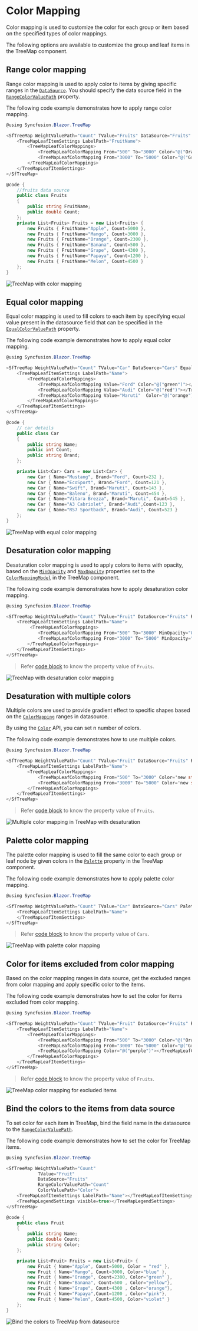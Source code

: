 # Color Mapping

Color mapping is used to customize the color for each group or item based on the specified types of color mappings.

The following options are available to customize the group and leaf items in the TreeMap component.

## Range color mapping

Range color mapping is used to apply color to items by giving specific ranges in the [`DataSource`](https://help.syncfusion.com/cr/blazor/Syncfusion.Blazor.TreeMap.SfTreeMap-1.html#Syncfusion_Blazor_TreeMap_SfTreeMap_1_DataSource). You should specify the data source field in the [`RangeColorValuePath`](https://help.syncfusion.com/cr/blazor/Syncfusion.Blazor.TreeMap.SfTreeMap-1.html#Syncfusion_Blazor_TreeMap_SfTreeMap_1_RangeColorValuePath) property.

The following code example demonstrates how to apply range color mapping.

```csharp
@using Syncfusion.Blazor.TreeMap

<SfTreeMap WeightValuePath="Count" TValue="Fruits" DataSource="Fruits" RangeColorValuePath="Count">
    <TreeMapLeafItemSettings LabelPath="FruitName">
        <TreeMapLeafColorMappings>
            <TreeMapLeafColorMapping From="500" To="3000" Color="@("Orange")"></TreeMapLeafColorMapping>
            <TreeMapLeafColorMapping From="3000" To="5000" Color="@("Green")"></TreeMapLeafColorMapping>
        </TreeMapLeafColorMappings>
    </TreeMapLeafItemSettings>
</SfTreeMap>

@code {
    //fruits data source
    public class Fruits
    {
        public string FruitName;
        public double Count;
    };
    private List<Fruits> Fruits = new List<Fruits> {
        new Fruits { FruitName="Apple", Count=5000 },
        new Fruits { FruitName="Mango", Count=3000 },
        new Fruits { FruitName="Orange", Count=2300 },
        new Fruits { FruitName="Banana", Count=500 },
        new Fruits { FruitName="Grape", Count=4300 },
        new Fruits { FruitName="Papaya", Count=1200 },
        new Fruits { FruitName="Melon", Count=4500 }
    };
}
```

![TreeMap with color mapping](images/Colormapping/Range.png)

## Equal color mapping

Equal color mapping is used to fill colors to each item by specifying equal value present in the datasource field that can be specified in the [`EqualColorValuePath`](https://help.syncfusion.com/cr/blazor/Syncfusion.Blazor.TreeMap.SfTreeMap-1.html#Syncfusion_Blazor_TreeMap_SfTreeMap_1_EqualColorValuePath) property.

The following code example demonstrates how to apply equal color mapping.

```csharp
@using Syncfusion.Blazor.TreeMap

<SfTreeMap WeightValuePath="Count" TValue="Car" DataSource="Cars" EqualColorValuePath="Brand">
    <TreeMapLeafItemSettings LabelPath="Name">
        <TreeMapLeafColorMappings>
            <TreeMapLeafColorMapping Value="Ford" Color="@("green")"></TreeMapLeafColorMapping>
            <TreeMapLeafColorMapping Value="Audi" Color="@("red")"></TreeMapLeafColorMapping>
            <TreeMapLeafColorMapping Value="Maruti"  Color="@("orange")"></TreeMapLeafColorMapping>
        </TreeMapLeafColorMappings>
    </TreeMapLeafItemSettings>
</SfTreeMap>

@code {
    // car details
    public class Car
    {
        public string Name;
        public int Count;
        public string Brand;
    };

    private List<Car> Cars = new List<Car> {
        new Car { Name="Mustang", Brand="Ford", Count=232 },
        new Car { Name="EcoSport", Brand="Ford", Count=121 },
        new Car { Name="Swift", Brand="Maruti", Count=143 },
        new Car { Name="Baleno", Brand="Maruti", Count=454 },
        new Car { Name="Vitara Brezza", Brand="Maruti", Count=545 },
        new Car { Name="A3 Cabriolet", Brand="Audi",Count=123 },
        new Car { Name="RS7 Sportback", Brand="Audi", Count=523 }
    };
}
```

![TreeMap with equal color mapping](images/Colormapping/EqualColor.png)

## Desaturation color mapping

Desaturation color mapping is used to apply colors to items with opacity, based on the [`MinOpacity`](https://help.syncfusion.com/cr/blazor/Syncfusion.Blazor.TreeMap.TreeMapLeafItemSettings.html#Syncfusion_Blazor_TreeMap_TreeMapLeafItemSettings_ColorMapping) and [`MaxOpacity`](https://help.syncfusion.com/cr/blazor/Syncfusion.Blazor.TreeMap.TreeMapLeafItemSettings.html#Syncfusion_Blazor_TreeMap_TreeMapLeafItemSettings_ColorMapping) properties set to the [`ColorMappingModel`](https://help.syncfusion.com/cr/blazor/Syncfusion.Blazor.TreeMap.TreeMapLeafItemSettings.html#Syncfusion_Blazor_TreeMap_TreeMapLeafItemSettings_ColorMapping) in the TreeMap component.

The following code example demonstrates how to apply desaturation color mapping.

```csharp
@using Syncfusion.Blazor.TreeMap

<SfTreeMap WeightValuePath="Count" TValue="Fruit" DataSource="Fruits" RangeColorValuePath="Count">
    <TreeMapLeafItemSettings LabelPath="Name">
         <TreeMapLeafColorMappings>
            <TreeMapLeafColorMapping From="500" To="3000" MinOpacity="0.2" MaxOpacity="0.5" Color="@("Orange")"></TreeMapLeafColorMapping>
            <TreeMapLeafColorMapping From="3000" To="5000" MinOpacity="0.5" MaxOpacity="0.8" Color="@("Green")"></TreeMapLeafColorMapping>
        </TreeMapLeafColorMappings>
    </TreeMapLeafItemSettings>
</SfTreeMap>
```

> Refer [code block](#range-color-mapping) to know the property value of `Fruits`.

![TreeMap with desaturation color mapping](images/Colormapping/Desaturation.png)

## Desaturation with multiple colors

Multiple colors are used to provide gradient effect to specific shapes based on the [`ColorMapping`](https://help.syncfusion.com/cr/blazor/Syncfusion.Blazor.TreeMap.TreeMapLeafItemSettings.html#Syncfusion_Blazor_TreeMap_TreeMapLeafItemSettings_ColorMapping) ranges in datasource.

By using the [`Color`](https://help.syncfusion.com/cr/blazor/Syncfusion.Blazor.TreeMap.TreeMapLeafItemSettings.html#Syncfusion_Blazor_TreeMap_TreeMapLeafItemSettings_ColorMapping) API, you can set n number of colors.

The following code example demonstrates how to use multiple colors.

```csharp
@using Syncfusion.Blazor.TreeMap

<SfTreeMap WeightValuePath="Count" TValue="Fruit" DataSource="Fruits" RangeColorValuePath="Count">
    <TreeMapLeafItemSettings LabelPath="Name">
        <TreeMapLeafColorMappings>
            <TreeMapLeafColorMapping From="500" To="3000" Color='new string[]{ "orange", "pink" }'></TreeMapLeafColorMapping>
            <TreeMapLeafColorMapping From="3000" To="5000" Color='new string[]{ "green", "red", "blue" }'></TreeMapLeafColorMapping>
        </TreeMapLeafColorMappings>
    </TreeMapLeafItemSettings>
</SfTreeMap>
```

> Refer [code block](#range-color-mapping) to know the property value of `Fruits`.

![Multiple color mapping in TreeMap with desaturation](images/Colormapping/DesaturationwithMultiplecolor.png)

## Palette color mapping

The palette color mapping is used to fill the same color to each group or leaf node by given colors in the [`Palette`](https://help.syncfusion.com/cr/blazor/Syncfusion.Blazor.TreeMap.SfTreeMap-1.html#Syncfusion_Blazor_TreeMap_SfTreeMap_1_Palette) property in the TreeMap component.

The following code example demonstrates how to apply  palette color mapping.

```csharp
@using Syncfusion.Blazor.TreeMap

<SfTreeMap WeightValuePath="Count" TValue="Car" DataSource="Cars" Palette='new string[] { "red", "green" }'>
    <TreeMapLeafItemSettings LabelPath="Name">
    </TreeMapLeafItemSettings>
</SfTreeMap>
```

> Refer [code block](#equal-color-mapping) to know the property value of `Cars`.

![TreeMap with palette color mapping](images/Colormapping/Palette.png)

## Color for items excluded from color mapping

Based on the color mapping ranges in data source, get the excluded ranges from color mapping and apply specific color to the items.

The following code example demonstrates how to set the color for items excluded from color mapping.

```csharp
@using Syncfusion.Blazor.TreeMap

<SfTreeMap WeightValuePath="Count" TValue="Fruit" DataSource="Fruits" RangeColorValuePath="Count">
    <TreeMapLeafItemSettings LabelPath="Name">
        <TreeMapLeafColorMappings>
            <TreeMapLeafColorMapping From="500" To="3000" Color="@("Orange")"></TreeMapLeafColorMapping>
            <TreeMapLeafColorMapping From="3000" To="5000" Color="@("Green")"></TreeMapLeafColorMapping>
            <TreeMapLeafColorMapping Color="@("purple")"></TreeMapLeafColorMapping>
        </TreeMapLeafColorMappings>
    </TreeMapLeafItemSettings>
</SfTreeMap>
```

> Refer [code block](#range-color-mapping) to know the property value of `Fruits`.

![TreeMap color mapping for excluded items](images/Colormapping/ExcludeItem.png)

## Bind the colors to the items from data source

To set color for each item in TreeMap, bind the field name in the datasource to the [`RangeColorValuePath`](https://help.syncfusion.com/cr/blazor/Syncfusion.Blazor.TreeMap.SfTreeMap-1.html#Syncfusion_Blazor_TreeMap_SfTreeMap_1_RangeColorValuePath).

The following code example demonstrates how to set the color for TreeMap items.

```csharp
@using Syncfusion.Blazor.TreeMap

<SfTreeMap WeightValuePath="Count"
            TValue="Fruit"
            DataSource="Fruits"
            RangeColorValuePath="Count"
            ColorValuePath="Color">
    <TreeMapLeafItemSettings LabelPath="Name"></TreeMapLeafItemSettings>
    <TreeMapLegendSettings visible=true></TreeMapLegendSettings>
</SfTreeMap>

@code {
    public class Fruit
    {
        public string Name;
        public double Count;
        public string Color;
    };

    private List<Fruit> Fruits = new List<Fruit> {
        new Fruit { Name="Apple", Count=5000, Color = "red" },
        new Fruit { Name="Mango", Count=3000, Color="blue" },
        new Fruit { Name="Orange", Count=2300, Color="green" },
        new Fruit { Name="Banana", Count=500 , Color="yellow"},
        new Fruit { Name="Grape", Count=4300 , Color="orange"},
        new Fruit { Name="Papaya",Count=1200 , Color="pink"},
        new Fruit { Name="Melon", Count=4500, Color="violet" }
    };
}
```

![Bind the colors to TreeMap from datasource](images/Colormapping/ColorDS.png)
